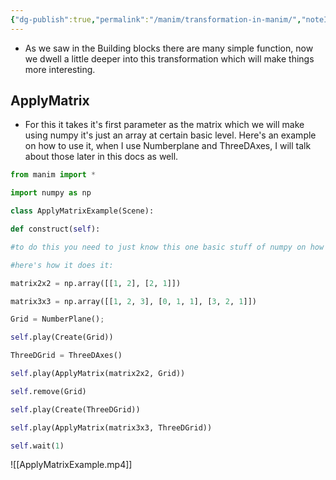 ```yaml
---
{"dg-publish":true,"permalink":"/manim/transformation-in-manim/","noteIcon":""}
---
```


- As we saw in the Building blocks there are many simple function, now we dwell a little deeper into this transformation which will make things more interesting.


## ApplyMatrix
- For this it takes it's first parameter as the matrix which we will make using numpy it's just an array at certain basic level. Here's an example on how to use it, when I use Numberplane and ThreeDAxes, I will talk about those later in this docs as well.
```python
from manim import *

import numpy as np

class ApplyMatrixExample(Scene):

def construct(self):

#to do this you need to just know this one basic stuff of numpy on how it handles matrices

#here's how it does it:

matrix2x2 = np.array([[1, 2], [2, 1]])

matrix3x3 = np.array([[1, 2, 3], [0, 1, 1], [3, 2, 1]])

Grid = NumberPlane();

self.play(Create(Grid))

ThreeDGrid = ThreeDAxes()

self.play(ApplyMatrix(matrix2x2, Grid))

self.remove(Grid)

self.play(Create(ThreeDGrid))

self.play(ApplyMatrix(matrix3x3, ThreeDGrid))

self.wait(1)
```
![[ApplyMatrixExample.mp4]]

